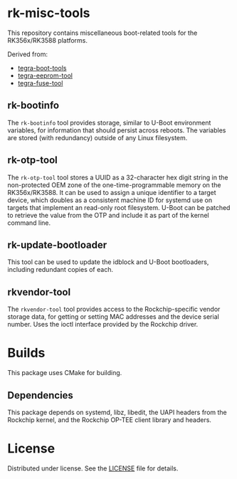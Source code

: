 # rk-misc-tools
This repository contains miscellaneous boot-related tools for the
RK356x/RK3588 platforms.

Derived from:
 * [tegra-boot-tools](https://github.com/OE4T/tegra-boot-tools)
 * [tegra-eeprom-tool](https://github.com/OE4T/tegra-eeprom-tools)
 * [tegra-fuse-tool](https://github.com/madisongh/tegra-fuse-tool)

## rk-bootinfo
The `rk-bootinfo` tool provides storage, similar to U-Boot environment
variables, for information that should persist across reboots. The variables
are stored (with redundancy) outside of any Linux filesystem.

## rk-otp-tool
The `rk-otp-tool` tool stores a UUID as a 32-character hex digit
string in the non-protected OEM zone of the one-time-programmable
memory on the RK356x/RK3588.  It can be used to assign a unique identifier
to a target device, which doubles as a consistent machine ID for systemd
use on targets that implement an read-only root filesystem. U-Boot can be
patched to retrieve the value from the OTP and include it as part of the
kernel command line.

## rk-update-bootloader
This tool can be used to update the idblock and U-Boot bootloaders, including
redundant copies of each.

## rkvendor-tool
The `rkvendor-tool` tool provides access to the Rockchip-specific
vendor storage data, for getting or setting MAC addresses and the
device serial number.  Uses the ioctl interface provided by the Rockchip
driver.

# Builds
This package uses CMake for building.

## Dependencies
This package depends on systemd, libz, libedit, the UAPI headers from the
Rockchip kernel, and the Rockchip OP-TEE client library and headers.

# License
Distributed under license. See the [LICENSE](LICENSE) file for details.
